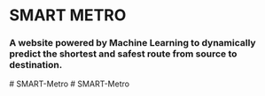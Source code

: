 # SMART METRO

### A website powered by Machine Learning to dynamically predict the shortest and safest route from source to destination.
#   S M A R T - M e t r o  
 #   S M A R T - M e t r o  
 
